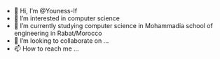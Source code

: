 - 👋 Hi, I’m @Youness-If
- 👀 I’m interested in computer science
- 🌱 I’m currently studying computer science in Mohammadia school of engineering in Rabat/Morocco
- 💞️ I’m looking to collaborate on ...
- 📫 How to reach me ...
